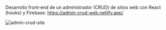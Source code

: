 Desarrollo front-end de un administrador (CRUD) de sitios web con React (hooks) y Firebase.
https://admin-crud-web.netlify.app/

![admin-crud-site](https://user-images.githubusercontent.com/66856814/90992554-fbbbf900-e586-11ea-95f5-610ca5c0aeeb.jpg)
